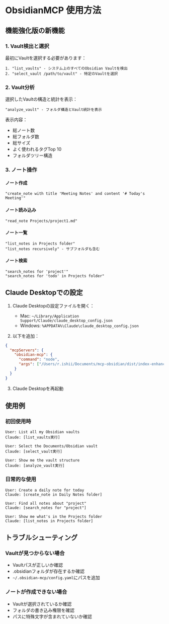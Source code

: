 # ObsidianMCP 使用方法

## 機能強化版の新機能

### 1. Vault検出と選択
最初にVaultを選択する必要があります：

```
1. "list_vaults" - システム上のすべてのObsidian Vaultを検出
2. "select_vault /path/to/vault" - 特定のVaultを選択
```

### 2. Vault分析
選択したVaultの構造と統計を表示：

```
"analyze_vault" - フォルダ構造とVault統計を表示
```

表示内容：
- 総ノート数
- 総フォルダ数
- 総サイズ
- よく使われるタグTop 10
- フォルダツリー構造

### 3. ノート操作

#### ノート作成
```
"create_note with title 'Meeting Notes' and content '# Today's Meeting'"
```

#### ノート読み込み
```
"read_note Projects/project1.md"
```

#### ノート一覧
```
"list_notes in Projects folder"
"list_notes recursively" - サブフォルダも含む
```

#### ノート検索
```
"search_notes for 'project'"
"search_notes for 'todo' in Projects folder"
```

## Claude Desktopでの設定

1. Claude Desktopの設定ファイルを開く：
   - Mac: `~/Library/Application Support/Claude/claude_desktop_config.json`
   - Windows: `%APPDATA%\Claude\claude_desktop_config.json`

2. 以下を追加：
```json
{
  "mcpServers": {
    "obsidian-mcp": {
      "command": "node",
      "args": ["/Users/r.ishii/Documents/mcp-obsidian/dist/index-enhanced.js"]
    }
  }
}
```

3. Claude Desktopを再起動

## 使用例

### 初回使用時
```
User: List all my Obsidian vaults
Claude: [list_vaults実行]

User: Select the Documents/Obsidian vault
Claude: [select_vault実行]

User: Show me the vault structure
Claude: [analyze_vault実行]
```

### 日常的な使用
```
User: Create a daily note for today
Claude: [create_note in Daily Notes folder]

User: Find all notes about "project"
Claude: [search_notes for "project"]

User: Show me what's in the Projects folder
Claude: [list_notes in Projects folder]
```

## トラブルシューティング

### Vaultが見つからない場合
- Vaultパスが正しいか確認
- .obsidianフォルダが存在するか確認
- `~/.obsidian-mcp/config.yaml`にパスを追加

### ノートが作成できない場合
- Vaultが選択されているか確認
- フォルダの書き込み権限を確認
- パスに特殊文字が含まれていないか確認